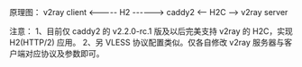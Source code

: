 原理图：
v2ray client <----- H2 ------> caddy2 <-- H2C --> v2ray server

注意： 
1、目前仅 caddy2 的 v2.2.0-rc.1 版及以后完美支持 v2ray 的 H2C，实现 H2(HTTP/2) 应用。
2、另 VLESS 协议配置类似。仅各自修改 v2ray 服务器与客户端对应协议及参数即可。
